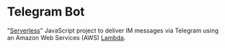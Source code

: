 # Telegram Bot
"[Serverless](https://www.serverless.com)" JavaScript project to deliver IM messages via Telegram using an Amazon Web Services (AWS) [Lambda](https://aws.amazon.com/lambda).
